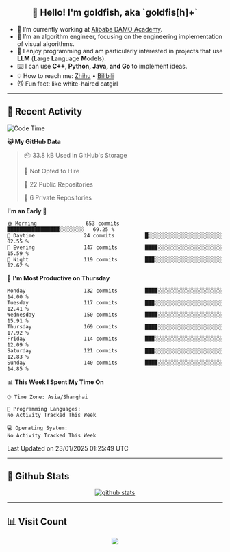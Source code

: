 
<h2 align="center">👋 Hello! I'm goldfish, aka `goldfis[h]+`</h2>

- 📍 I’m currently working at [Alibaba DAMO Academy](https://damo.alibaba.com/).  
- 🌱 I’m an algorithm engineer, focusing on the engineering implementation of visual algorithms.  
- 💬 I enjoy programming and am particularly interested in projects that use **LLM** (**L**arge **L**anguage **M**odels).   
- ⌨️ I can use **C++, Python, Java, and Go** to implement ideas.  
- 💡 How to reach me: [Zhihu](https://www.zhihu.com/people/goldfishh) • [Bilibili](https://space.bilibili.com/11349246)  
- 😼 Fun fact: like white-haired catgirl  

-------

## 🔧 Recent Activity

<!--START_SECTION:waka-->
![Code Time](http://img.shields.io/badge/Code%20Time-94%20hrs%2013%20mins-blue)

**🐱 My GitHub Data** 

> 📦 33.8 kB Used in GitHub's Storage 
 > 
> 🚫 Not Opted to Hire
 > 
> 📜 22 Public Repositories 
 > 
> 🔑 6 Private Repositories 
 > 
**I'm an Early 🐤** 

```text
🌞 Morning                653 commits         █████████████████░░░░░░░░   69.25 % 
🌆 Daytime                24 commits          █░░░░░░░░░░░░░░░░░░░░░░░░   02.55 % 
🌃 Evening                147 commits         ████░░░░░░░░░░░░░░░░░░░░░   15.59 % 
🌙 Night                  119 commits         ███░░░░░░░░░░░░░░░░░░░░░░   12.62 % 
```
📅 **I'm Most Productive on Thursday** 

```text
Monday                   132 commits         ████░░░░░░░░░░░░░░░░░░░░░   14.00 % 
Tuesday                  117 commits         ███░░░░░░░░░░░░░░░░░░░░░░   12.41 % 
Wednesday                150 commits         ████░░░░░░░░░░░░░░░░░░░░░   15.91 % 
Thursday                 169 commits         ████░░░░░░░░░░░░░░░░░░░░░   17.92 % 
Friday                   114 commits         ███░░░░░░░░░░░░░░░░░░░░░░   12.09 % 
Saturday                 121 commits         ███░░░░░░░░░░░░░░░░░░░░░░   12.83 % 
Sunday                   140 commits         ████░░░░░░░░░░░░░░░░░░░░░   14.85 % 
```


📊 **This Week I Spent My Time On** 

```text
🕑︎ Time Zone: Asia/Shanghai

💬 Programming Languages: 
No Activity Tracked This Week

💻 Operating System: 
No Activity Tracked This Week
```


 Last Updated on 23/01/2025 01:25:49 UTC
<!--END_SECTION:waka-->

-------

## 📆 Github Stats

<p align="center">
    <a href="https://github.com/anuraghazra/github-readme-stats">
      <img src="https://github-readme-stats.vercel.app/api?username=goldfishh&show_icons=true&theme=dracula" alt="github stats" />
    </a>
</p>

-------

## 📊 Visit Count

<p align="center">
  <a href="https://count.getloli.com/"><img src="https://count.getloli.com/get/@:goldfishh?theme=rule34"></a>
</p>

